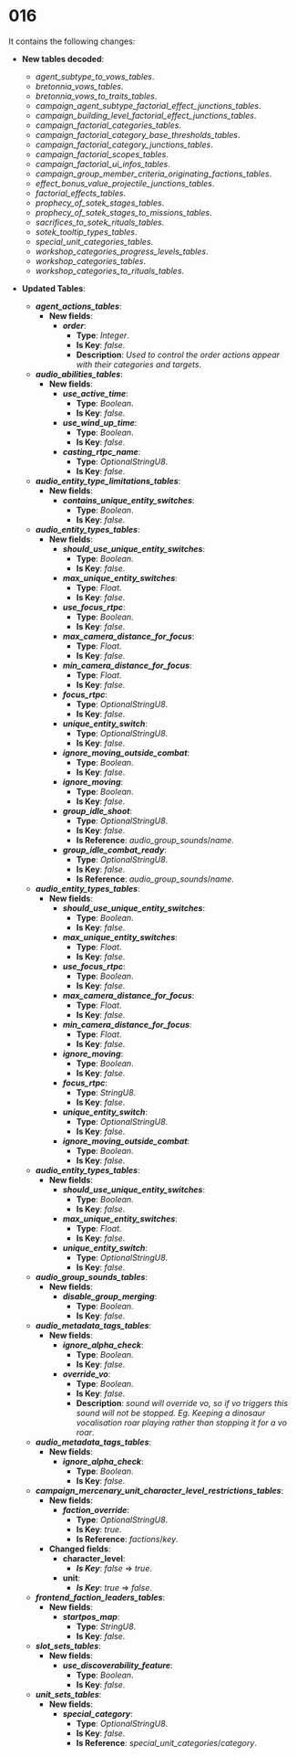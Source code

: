 # 016

It contains the following changes:

- **New tables decoded**:
  - *agent_subtype_to_vows_tables*.
  - *bretonnia_vows_tables*.
  - *bretonnia_vows_to_traits_tables*.
  - *campaign_agent_subtype_factorial_effect_junctions_tables*.
  - *campaign_building_level_factorial_effect_junctions_tables*.
  - *campaign_factorial_categories_tables*.
  - *campaign_factorial_category_base_thresholds_tables*.
  - *campaign_factorial_category_junctions_tables*.
  - *campaign_factorial_scopes_tables*.
  - *campaign_factorial_ui_infos_tables*.
  - *campaign_group_member_criteria_originating_factions_tables*.
  - *effect_bonus_value_projectile_junctions_tables*.
  - *factorial_effects_tables*.
  - *prophecy_of_sotek_stages_tables*.
  - *prophecy_of_sotek_stages_to_missions_tables*.
  - *sacrifices_to_sotek_rituals_tables*.
  - *sotek_tooltip_types_tables*.
  - *special_unit_categories_tables*.
  - *workshop_categories_progress_levels_tables*.
  - *workshop_categories_tables*.
  - *workshop_categories_to_rituals_tables*.

- **Updated Tables**:
  - ***agent_actions_tables***:
    - **New fields**:
      - ***order***:
        - **Type**: *Integer*.
        - **Is Key**: *false*.
        - **Description**: *Used to control the order actions appear with their categories and targets*.
  - ***audio_abilities_tables***:
    - **New fields**:
      - ***use_active_time***:
        - **Type**: *Boolean*.
        - **Is Key**: *false*.
      - ***use_wind_up_time***:
        - **Type**: *Boolean*.
        - **Is Key**: *false*.
      - ***casting_rtpc_name***:
        - **Type**: *OptionalStringU8*.
        - **Is Key**: *false*.
  - ***audio_entity_type_limitations_tables***:
    - **New fields**:
      - ***contains_unique_entity_switches***:
        - **Type**: *Boolean*.
        - **Is Key**: *false*.
  - ***audio_entity_types_tables***:
    - **New fields**:
      - ***should_use_unique_entity_switches***:
        - **Type**: *Boolean*.
        - **Is Key**: *false*.
      - ***max_unique_entity_switches***:
        - **Type**: *Float*.
        - **Is Key**: *false*.
      - ***use_focus_rtpc***:
        - **Type**: *Boolean*.
        - **Is Key**: *false*.
      - ***max_camera_distance_for_focus***:
        - **Type**: *Float*.
        - **Is Key**: *false*.
      - ***min_camera_distance_for_focus***:
        - **Type**: *Float*.
        - **Is Key**: *false*.
      - ***focus_rtpc***:
        - **Type**: *OptionalStringU8*.
        - **Is Key**: *false*.
      - ***unique_entity_switch***:
        - **Type**: *OptionalStringU8*.
        - **Is Key**: *false*.
      - ***ignore_moving_outside_combat***:
        - **Type**: *Boolean*.
        - **Is Key**: *false*.
      - ***ignore_moving***:
        - **Type**: *Boolean*.
        - **Is Key**: *false*.
      - ***group_idle_shoot***:
        - **Type**: *OptionalStringU8*.
        - **Is Key**: *false*.
        - **Is Reference**: *audio_group_sounds*/*name*.
      - ***group_idle_combat_ready***:
        - **Type**: *OptionalStringU8*.
        - **Is Key**: *false*.
        - **Is Reference**: *audio_group_sounds*/*name*.
  - ***audio_entity_types_tables***:
    - **New fields**:
      - ***should_use_unique_entity_switches***:
        - **Type**: *Boolean*.
        - **Is Key**: *false*.
      - ***max_unique_entity_switches***:
        - **Type**: *Float*.
        - **Is Key**: *false*.
      - ***use_focus_rtpc***:
        - **Type**: *Boolean*.
        - **Is Key**: *false*.
      - ***max_camera_distance_for_focus***:
        - **Type**: *Float*.
        - **Is Key**: *false*.
      - ***min_camera_distance_for_focus***:
        - **Type**: *Float*.
        - **Is Key**: *false*.
      - ***ignore_moving***:
        - **Type**: *Boolean*.
        - **Is Key**: *false*.
      - ***focus_rtpc***:
        - **Type**: *StringU8*.
        - **Is Key**: *false*.
      - ***unique_entity_switch***:
        - **Type**: *OptionalStringU8*.
        - **Is Key**: *false*.
      - ***ignore_moving_outside_combat***:
        - **Type**: *Boolean*.
        - **Is Key**: *false*.
  - ***audio_entity_types_tables***:
    - **New fields**:
      - ***should_use_unique_entity_switches***:
        - **Type**: *Boolean*.
        - **Is Key**: *false*.
      - ***max_unique_entity_switches***:
        - **Type**: *Float*.
        - **Is Key**: *false*.
      - ***unique_entity_switch***:
        - **Type**: *OptionalStringU8*.
        - **Is Key**: *false*.
  - ***audio_group_sounds_tables***:
    - **New fields**:
      - ***disable_group_merging***:
        - **Type**: *Boolean*.
        - **Is Key**: *false*.
  - ***audio_metadata_tags_tables***:
    - **New fields**:
      - ***ignore_alpha_check***:
        - **Type**: *Boolean*.
        - **Is Key**: *false*.
      - ***override_vo***:
        - **Type**: *Boolean*.
        - **Is Key**: *false*.
        - **Description**: *sound will override vo, so if vo triggers this sound will not be stopped. Eg. Keeping a dinosaur vocalisation roar playing rather than stopping it for a vo roar*.
  - ***audio_metadata_tags_tables***:
    - **New fields**:
      - ***ignore_alpha_check***:
        - **Type**: *Boolean*.
        - **Is Key**: *false*.
  - ***campaign_mercenary_unit_character_level_restrictions_tables***:
    - **New fields**:
      - ***faction_override***:
        - **Type**: *OptionalStringU8*.
        - **Is Key**: *true*.
        - **Is Reference**: *factions*/*key*.
    - **Changed fields**:
      - **character_level**:
        - ***Is Key***: *false* => *true*.
      - **unit**:
        - ***Is Key***: *true* => *false*.
  - ***frontend_faction_leaders_tables***:
    - **New fields**:
      - ***startpos_map***:
        - **Type**: *StringU8*.
        - **Is Key**: *false*.
  - ***slot_sets_tables***:
    - **New fields**:
      - ***use_discoverability_feature***:
        - **Type**: *Boolean*.
        - **Is Key**: *false*.
  - ***unit_sets_tables***:
    - **New fields**:
      - ***special_category***:
        - **Type**: *OptionalStringU8*.
        - **Is Key**: *false*.
        - **Is Reference**: *special_unit_categories*/*category*.


